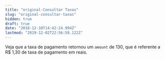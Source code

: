 ```yaml
---
title: "original-Consultar Taxas"
slug: "original-consultar-taxas"
hidden: true
draft: true
date: "2018-12-10T14:42:24.994Z"
lastmod: "2019-12-02T22:56:58.122Z"
---
```

Veja que a taxa de pagamento retornou um `amount` de 130, que é referente a R$ 1,30 de taxa de pagamento em reais.

